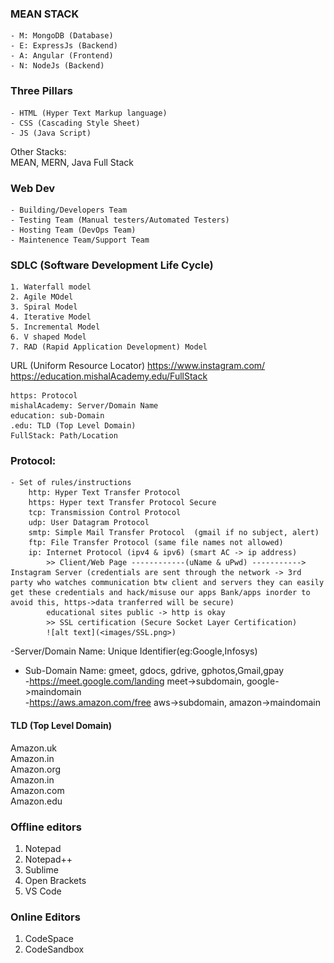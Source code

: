 
### MEAN STACK
    - M: MongoDB (Database)
    - E: ExpressJs (Backend)
    - A: Angular (Frontend)
    - N: NodeJs (Backend)

### Three Pillars
    - HTML (Hyper Text Markup language)
    - CSS (Cascading Style Sheet)
    - JS (Java Script)
Other Stacks:  
MEAN, MERN, Java Full Stack

### Web Dev
    - Building/Developers Team
    - Testing Team (Manual testers/Automated Testers)
    - Hosting Team (DevOps Team)
    - Maintenence Team/Support Team

### SDLC (Software Development Life Cycle)
    1. Waterfall model
    2. Agile MOdel
    3. Spiral Model
    4. Iterative Model
    5. Incremental Model
    6. V shaped Model
    7. RAD (Rapid Application Development) Model

URL (Uniform Resource Locator)
    https://www.instagram.com/
    https://education.mishalAcademy.edu/FullStack  

    https: Protocol  
    mishalAcademy: Server/Domain Name  
    education: sub-Domain  
    .edu: TLD (Top Level Domain)  
    FullStack: Path/Location  

### Protocol:  
    - Set of rules/instructions  
        http: Hyper Text Transfer Protocol  
        https: Hyper text Transfer Protocol Secure    
        tcp: Transmission Control Protocol  
        udp: User Datagram Protocol  
        smtp: Simple Mail Transfer Protocol  (gmail if no subject, alert)  
        ftp: File Transfer Protocol (same file names not allowed)  
        ip: Internet Protocol (ipv4 & ipv6) (smart AC -> ip address)
            >> Client/Web Page ------------(uName & uPwd) -----------> Instagram Server (credentials are sent through the network -> 3rd party who watches communication btw client and servers they can easily get these credentials and hack/misuse our apps Bank/apps inorder to avoid this, https->data tranferred will be secure)
            educational sites public -> http is okay
            >> SSL certification (Secure Socket Layer Certification)
            ![alt text](<images/SSL.png>)

-Server/Domain Name: Unique Identifier(eg:Google,Infosys)  
- Sub-Domain Name: gmeet, gdocs, gdrive, gphotos,Gmail,gpay  
 -https://meet.google.com/landing  meet->subdomain, google->maindomain  
 -https://aws.amazon.com/free aws->subdomain, amazon->maindomain  

#### TLD (Top Level Domain)  
Amazon.uk  
Amazon.in  
Amazon.org  
Amazon.in  
Amazon.com  
Amazon.edu  


### Offline editors
1. Notepad
2. Notepad++
3. Sublime
4. Open Brackets
5. VS Code

### Online Editors
1. CodeSpace
2. CodeSandbox




